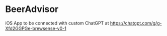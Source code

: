 # BeerAdvisor
iOS App to be connected with custom ChatGPT at https://chatgpt.com/g/g-Xfd2GGPGe-brewsense-v0-1
